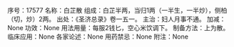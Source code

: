 序号：17577
名称：白芷散
组成：白芷半两，当归1两（一半生，一半炒），侧柏（切，炒）2两。
出处：《圣济总录》卷一五一。
主治：妇人月事不通。
加减：None
功效：None
用法用量：每服2钱匕，空心米饮调下。
制备方法：上为散。
临床应用：None
各家论述：None
用药禁忌：None
附注：None
